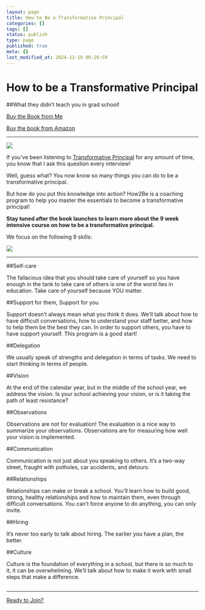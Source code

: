 ```yaml
---
layout: page
title: How to Be a Transformative Principal
categories: []
tags: []
status: publish
type: page
published: true
meta: {}
last_modified_at: 2024-12-19 00:26:59
---
```


# How to be a Transformative Principal


##What they didn’t teach you in grad school!

























[Buy the Book from Me](https://jethrojones.gumroad.com/l/how2bebook)



[Buy the book from Amazon](https://amzn.to/3JfzwVG)

****











































  

    
  
    
![](/squarespace_images/content_v1_4fffa949e4b0b4590d67b4e7_ecf4b8b0-a653-431b-b602-508852c71d9c_71eYff78CnL._AC_UY436_QL65_.jpg_)
  


  



If you've been listening to 
[Transformative Principal](https://jethrojones.com/podcast) for any amount of time, you know that I ask this question every interview!

Well, guess what? You now know so many things you can do to be a transformative principal.

But how do you put this knowledge into action? How2Be is a coaching program to help you master the essentials to become a transformative principal!

**Stay tuned after the book launches to learn more about the 9 week intensive course on how to be a transformative principal.**

We focus on the following 9 skills:












































  

    
  
    
![](/squarespace_images/content_v1_4fffa949e4b0b4590d67b4e7_f3bce3f5-8c47-4f98-a00b-9bc2a852e593_9+facets+on+How+to+be+a+transformative+principal-2.png_)
  


  



****



##Self-care


The fallacious idea that you should take care of yourself so you have enough in the tank to take care of others is one of the worst lies in education. Take care of yourself because YOU matter.

##Support for them, Support for you


Support doesn’t always mean what you think it does. We’ll talk about how to have difficult conversations, how to understand your staff better, and how to help them be the best they can. In order to support others, you have to have support yourself. This program is a good start!

##Delegation


We usually speak of strengths and delegation in terms of tasks. We need to start thinking in terms of people.

##Vision


At the end of the calendar year, but in the middle of the school year, we address the vision. Is your school achieving your vision, or is it taking the path of least resistance?

##Observations


Observations are not for evaluation! The evaluation is a nice way to summarize your observations. Observations are for measuring how well your vision is implemented.

##Communication


Communication is not just about you speaking to others. It’s a two-way street, fraught with potholes, car accidents, and detours.

##Relationships


Relationships can make or break a school. You’ll learn how to build good, strong, healthy relationships and how to maintain them, even through difficult conversations. You can’t force anyone to do anything, you can only invite.

##Hiring


It’s never too early to talk about hiring. The earlier you have a plan, the better.

##Culture


Culture is the foundation of everything in a school, but there is so much to it, it can be overwhelming. We’ll talk about how to make it work with small steps that make a difference.

##


##























****



[Ready to Join?](https://gum.co/how2be)
